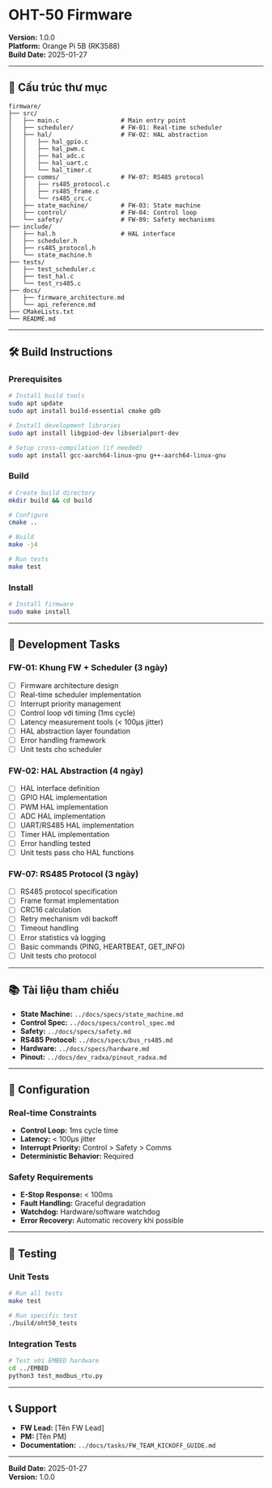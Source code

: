 # OHT-50 Firmware

**Version:** 1.0.0  
**Platform:** Orange Pi 5B (RK3588)  
**Build Date:** 2025-01-27

---

## 📁 Cấu trúc thư mục

```
firmware/
├── src/
│   ├── main.c                 # Main entry point
│   ├── scheduler/             # FW-01: Real-time scheduler
│   ├── hal/                   # FW-02: HAL abstraction
│   │   ├── hal_gpio.c
│   │   ├── hal_pwm.c
│   │   ├── hal_adc.c
│   │   ├── hal_uart.c
│   │   └── hal_timer.c
│   ├── comms/                 # FW-07: RS485 protocol
│   │   ├── rs485_protocol.c
│   │   ├── rs485_frame.c
│   │   └── rs485_crc.c
│   ├── state_machine/         # FW-03: State machine
│   ├── control/               # FW-04: Control loop
│   └── safety/                # FW-09: Safety mechanisms
├── include/
│   ├── hal.h                  # HAL interface
│   ├── scheduler.h
│   ├── rs485_protocol.h
│   └── state_machine.h
├── tests/
│   ├── test_scheduler.c
│   ├── test_hal.c
│   └── test_rs485.c
├── docs/
│   ├── firmware_architecture.md
│   └── api_reference.md
├── CMakeLists.txt
└── README.md
```

---

## 🛠️ Build Instructions

### Prerequisites
```bash
# Install build tools
sudo apt update
sudo apt install build-essential cmake gdb

# Install development libraries
sudo apt install libgpiod-dev libserialport-dev

# Setup cross-compilation (if needed)
sudo apt install gcc-aarch64-linux-gnu g++-aarch64-linux-gnu
```

### Build
```bash
# Create build directory
mkdir build && cd build

# Configure
cmake ..

# Build
make -j4

# Run tests
make test
```

### Install
```bash
# Install firmware
sudo make install
```

---

## 🚀 Development Tasks

### FW-01: Khung FW + Scheduler (3 ngày)
- [ ] Firmware architecture design
- [ ] Real-time scheduler implementation
- [ ] Interrupt priority management
- [ ] Control loop với timing (1ms cycle)
- [ ] Latency measurement tools (< 100μs jitter)
- [ ] HAL abstraction layer foundation
- [ ] Error handling framework
- [ ] Unit tests cho scheduler

### FW-02: HAL Abstraction (4 ngày)
- [ ] HAL interface definition
- [ ] GPIO HAL implementation
- [ ] PWM HAL implementation
- [ ] ADC HAL implementation
- [ ] UART/RS485 HAL implementation
- [ ] Timer HAL implementation
- [ ] Error handling tested
- [ ] Unit tests pass cho HAL functions

### FW-07: RS485 Protocol (3 ngày)
- [ ] RS485 protocol specification
- [ ] Frame format implementation
- [ ] CRC16 calculation
- [ ] Retry mechanism với backoff
- [ ] Timeout handling
- [ ] Error statistics và logging
- [ ] Basic commands (PING, HEARTBEAT, GET_INFO)
- [ ] Unit tests cho protocol

---

## 📚 Tài liệu tham chiếu

- **State Machine:** `../docs/specs/state_machine.md`
- **Control Spec:** `../docs/specs/control_spec.md`
- **Safety:** `../docs/specs/safety.md`
- **RS485 Protocol:** `../docs/specs/bus_rs485.md`
- **Hardware:** `../docs/specs/hardware.md`
- **Pinout:** `../docs/dev_radxa/pinout_radxa.md`

---

## 🔧 Configuration

### Real-time Constraints
- **Control Loop:** 1ms cycle time
- **Latency:** < 100μs jitter
- **Interrupt Priority:** Control > Safety > Comms
- **Deterministic Behavior:** Required

### Safety Requirements
- **E-Stop Response:** < 100ms
- **Fault Handling:** Graceful degradation
- **Watchdog:** Hardware/software watchdog
- **Error Recovery:** Automatic recovery khi possible

---

## 🧪 Testing

### Unit Tests
```bash
# Run all tests
make test

# Run specific test
./build/oht50_tests
```

### Integration Tests
```bash
# Test với EMBED hardware
cd ../EMBED
python3 test_modbus_rtu.py
```

---

## 📞 Support

- **FW Lead:** [Tên FW Lead]
- **PM:** [Tên PM]
- **Documentation:** `../docs/tasks/FW_TEAM_KICKOFF_GUIDE.md`

---

**Build Date:** 2025-01-27  
**Version:** 1.0.0
